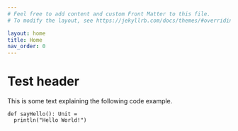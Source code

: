 ```yaml
---
# Feel free to add content and custom Front Matter to this file.
# To modify the layout, see https://jekyllrb.com/docs/themes/#overriding-theme-defaults

layout: home
title: Home
nav_order: 0
---
```



# Test header

This is some text explaining the following code example.

```effekt
def sayHello(): Unit =
  println("Hello World!")
```
